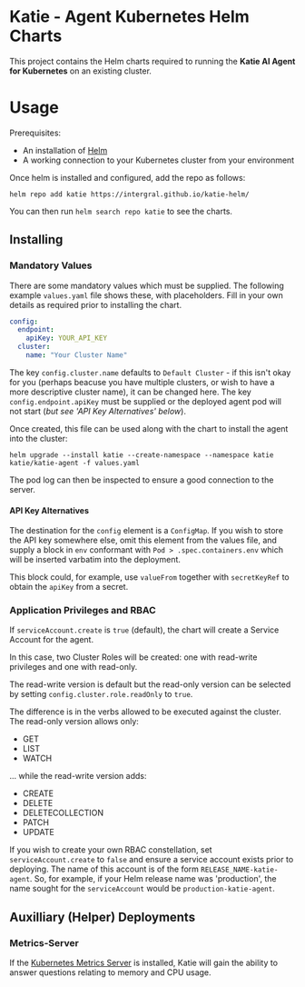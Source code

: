 # Katie - Agent Kubernetes Helm Charts

This project contains the Helm charts required to running the **Katie AI Agent for Kubernetes** on an existing cluster.

# Usage

Prerequisites:

- An installation of [Helm](https://helm.sh/)
- A working connection to your Kubernetes cluster from your environment

Once helm is installed and configured, add the repo as follows:

`helm repo add katie https://intergral.github.io/katie-helm/`

You can then run `helm search repo katie` to see the charts.

## Installing

### Mandatory Values

There are some mandatory values which must be supplied.  The following example `values.yaml` file shows these, with placeholders.  Fill in your own details as required prior to installing the chart.

```yaml
config:
  endpoint:
    apiKey: YOUR_API_KEY
  cluster:
    name: "Your Cluster Name"
```

The key `config.cluster.name` defaults to `Default Cluster` - if this isn't okay for you (perhaps beacuse you have multiple clusters, or wish to have a more descriptive cluster name), it can be changed here.  The key `config.endpoint.apiKey` must be supplied or the deployed agent pod will not start (_but see 'API Key Alternatives' below_).

Once created, this file can be used along with the chart to install the agent into the cluster:

`helm upgrade --install katie --create-namespace --namespace katie katie/katie-agent -f values.yaml`

The pod log can then be inspected to ensure a good connection to the server.

#### API Key Alternatives

The destination for the `config` element is a `ConfigMap`.  If you wish to store the API key somewhere else, omit this element from the values file, and supply a block in `env` conformant with `Pod > .spec.containers.env` which will be inserted varbatim into the deployment.

This block could, for example, use `valueFrom` together with `secretKeyRef` to obtain the `apiKey` from a secret.

### Application Privileges and RBAC

If `serviceAccount.create` is `true` (default), the chart will create a Service Account for the agent.

In this case, two Cluster Roles will be created:  one with read-write privileges and one with read-only.

The read-write version is default but the read-only version can be selected by setting `config.cluster.role.readOnly` to `true`.

The difference is in the verbs allowed to be executed against the cluster.  The read-only version allows only:

- GET
- LIST
- WATCH

... while the read-write version adds:

- CREATE
- DELETE
- DELETECOLLECTION
- PATCH
- UPDATE

If you wish to create your own RBAC constellation, set `serviceAccount.create` to `false` and ensure a service account exists prior to deploying.  The name of this account is of the form `RELEASE_NAME-katie-agent`.  So, for example, if your Helm release name was 'production', the name sought for the `serviceAccount` would be `production-katie-agent`.


## Auxilliary (Helper) Deployments

### Metrics-Server

If the [Kubernetes Metrics Server](https://kubernetes-sigs.github.io/metrics-server/) is installed, Katie will gain the ability to answer questions relating to memory and CPU usage.

